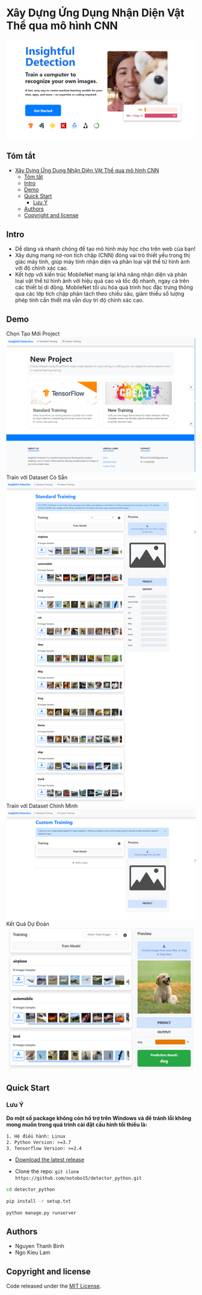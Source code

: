 
# Xây Dựng Ứng Dụng Nhận Diện Vật Thể qua mô hình CNN

![alt text](docs/images/home.png)

## Tóm tắt
- [Xây Dựng Ứng Dụng Nhận Diện Vật Thể qua mô hình CNN](#xây-dựng-ứng-dụng-nhận-diện-vật-thể-qua-mô-hình-cnn)
  - [Tóm tắt](#tóm-tắt)
  - [Intro](#intro)
  - [Demo](#demo)
  - [Quick Start](#quick-start)
    - [Lưu Ý](#lưu-ý)
  - [Authors](#authors)
  - [Copyright and license](#copyright-and-license)

  

## Intro
- Dễ dàng và nhanh chóng để tạo mô hình máy học cho trên web của bạn!
- Xây dựng mạng nơ-ron tích chập (CNN) đóng vai trò thiết yếu trong thị giác máy tính, giúp máy tính nhận diện và phân loại vật thể từ hình ảnh với độ chính xác cao. 
- Kết hợp với kiến trúc MobileNet mang lại khả năng nhận diện và phân loại vật thể từ hình ảnh với hiệu quả cao và tốc độ nhanh, ngay cả trên các thiết bị di động. MobileNet tối ưu hóa quá trình học đặc trưng thông qua các lớp tích chập phân tách theo chiều sâu, giảm thiểu số lượng phép tính cần thiết mà vẫn duy trì độ chính xác cao.  

## Demo
Chọn Tạo Mới Project
![alt text](docs/images/new-project.png)
Train với Dataset Có Sẵn
![alt text](docs/images/standard-training.png)
Train với Dataset Chính Mình
![alt text](docs/images/custom-training.png)
Kết Quả Dự Đoán 
![alt text](docs/images/prediction.png)

## Quick Start  

### Lưu Ý
**Do một số package không còn hổ trợ trên Windows và để tránh lỗi không mong muốn trong quá trình cài đặt cấu hình tối thiểu là:**
```
1. Hệ điểu hành: Linux
2. Python Version: >=3.7
3. Tensorflow Version: >=2.4
```
- [Download the latest release](https://github.com/notobo15/detector_python/releases/tag/v1.0.0)

- Clone the repo: `git clone https://github.com/notobo15/detector_python.git`

```bash
cd detector_python
```

```bash
pip install -r setup.txt
```

```bash
python manage.py runserver
```

## Authors
- Nguyen Thanh Binh
- Ngo Kieu Lam

## Copyright and license
Code released under the [MIT License](https://github.com/notobo15/detector_python/blob/v1.0.0/LICENSE).